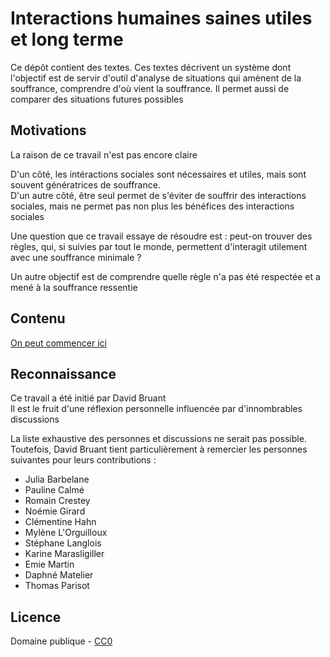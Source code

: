 # Interactions humaines saines utiles et long terme

Ce dépôt contient des textes. Ces textes décrivent un système dont l'objectif est de servir d'outil d'analyse de situations qui amènent de la souffrance, comprendre d'où vient la souffrance. Il permet aussi de comparer des situations futures possibles


## Motivations

La raison de ce travail n'est pas encore claire

D'un côté, les intéractions sociales sont nécessaires et utiles, mais sont souvent génératrices de souffrance.\
D'un autre côté, être seul permet de s'éviter de souffrir des interactions sociales, mais ne permet pas non plus les bénéfices des interactions sociales

Une question que ce travail essaye de résoudre est : peut-on trouver des règles, qui, si suivies par tout le monde, permettent d'interagit utilement avec une souffrance minimale ?

Un autre objectif est de comprendre quelle règle n'a pas été respectée et a mené à la souffrance ressentie


## Contenu

[On peut commencer ici](index.md)


## Reconnaissance

Ce travail a été initié par David Bruant\
Il est le fruit d'une réflexion personnelle influencée par d'innombrables discussions

La liste exhaustive des personnes et discussions ne serait pas possible. Toutefois, David Bruant tient particulièrement à remercier les personnes suivantes pour leurs contributions : 
- Julia Barbelane
- Pauline Calmé
- Romain Crestey
- Noémie Girard
- Clémentine Hahn
- Mylène L'Orguilloux
- Stéphane Langlois
- Karine Marasligiller
- Emie Martin
- Daphné Matelier
- Thomas Parisot


## Licence 

Domaine publique - [CC0](LICENSE)
